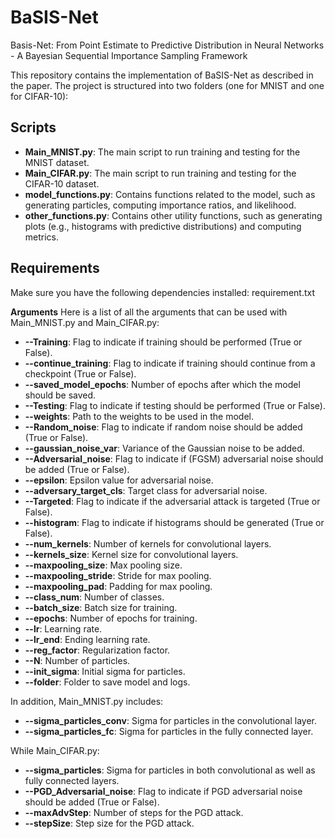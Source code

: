 # BaSIS-Net
Basis-Net: From Point Estimate to Predictive Distribution in Neural Networks - A Bayesian Sequential Importance Sampling Framework

This repository contains the implementation of BaSIS-Net as described in the paper. 
The project is structured into two folders (one for MNIST and one for CIFAR-10):

## Scripts

- **Main_MNIST.py**: The main script to run training and testing for the MNIST dataset.
- **Main_CIFAR.py**: The main script to run training and testing for the CIFAR-10 dataset.
- **model_functions.py**: Contains functions related to the model, such as generating particles, computing importance ratios, and likelihood.
- **other_functions.py**: Contains other utility functions, such as generating plots (e.g., histograms with predictive distributions) and computing metrics.

## Requirements

Make sure you have the following dependencies installed:
requirement.txt

**Arguments**
Here is a list of all the arguments that can be used with Main_MNIST.py and Main_CIFAR.py:

- **--Training**: Flag to indicate if training should be performed (True or False).
- **--continue_training**: Flag to indicate if training should continue from a checkpoint (True or False).
- **--saved_model_epochs**: Number of epochs after which the model should be saved.
- **--Testing**: Flag to indicate if testing should be performed (True or False).
- **--weights**: Path to the weights to be used in the model.
- **--Random_noise**: Flag to indicate if random noise should be added (True or False).
- **--gaussian_noise_var**: Variance of the Gaussian noise to be added.
- **--Adversarial_noise**: Flag to indicate if (FGSM) adversarial noise should be added (True or False).
- **--epsilon**: Epsilon value for adversarial noise.
- **--adversary_target_cls**: Target class for adversarial noise.
- **--Targeted**: Flag to indicate if the adversarial attack is targeted (True or False).
- **--histogram**: Flag to indicate if histograms should be generated (True or False).
- **--num_kernels**: Number of kernels for convolutional layers.
- **--kernels_size**: Kernel size for convolutional layers.
- **--maxpooling_size**: Max pooling size.
- **--maxpooling_stride**: Stride for max pooling.
- **--maxpooling_pad**: Padding for max pooling.
- **--class_num**: Number of classes.
- **--batch_size**: Batch size for training.
- **--epochs**: Number of epochs for training.
- **--lr**: Learning rate.
- **--lr_end**: Ending learning rate.
- **--reg_factor**: Regularization factor.
- **--N**: Number of particles.
- **--init_sigma**: Initial sigma for particles.
- **--folder**: Folder to save model and logs.

In addition, Main_MNIST.py includes:

- **--sigma_particles_conv**: Sigma for particles in the convolutional layer.
- **--sigma_particles_fc**: Sigma for particles in the fully connected layer.

While Main_CIFAR.py:

- **--sigma_particles**: Sigma for particles in both convolutional as well as fully connected layers.
- **--PGD_Adversarial_noise**: Flag to indicate if PGD adversarial noise should be added (True or False).
- **--maxAdvStep**: Number of steps for the PGD attack.
- **--stepSize**: Step size for the PGD attack.




